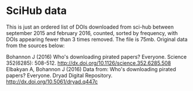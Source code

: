 # SciHub data
This is just an ordered list of DOIs downloaded from sci-hub between september 2015 and february 2016, counted, sorted by frequency, with DOIs appearing fewer than 3 times removed. The file is 75mb. Original data from the sources below:

Bohannon J (2016) Who's downloading pirated papers? Everyone. Science 352(6285): 508-512. http://dx.doi.org/10.1126/science.352.6285.508
Elbakyan A, Bohannon J (2016) Data from: Who's downloading pirated papers? Everyone. Dryad Digital Repository. http://dx.doi.org/10.5061/dryad.q447c
